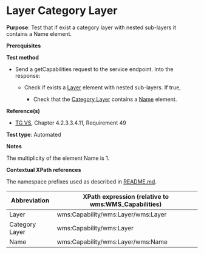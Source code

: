 # Layer Category Layer

**Purpose**: Test that if exist a category layer with nested sub-layers it contains a Name element.

**Prerequisites**

**Test method**

* Send a getCapabilities request to the service endpoint. Into the response:

  * Check if exists a [Layer](#layer) element with nested sub-layers. If true,

    * Check that the [Category Layer](#categoryLayer) contains a [Name](#name) element.

**Reference(s)**
* [TG VS](./README.md#ref_TG_VS), Chapter 4.2.3.3.4.11, Requirement 49

**Test type**: Automated

**Notes**

The multiplicity of the element Name is 1.

**Contextual XPath references**

The namespace prefixes used as described in [README.md](./README.md#namespaces).

Abbreviation                                               |  XPath expression (relative to wms:WMS_Capabilities)
---------------------------------------------------------- | -------------------------------------------------------------------------
Layer <a name="layer"></a>   | wms:Capability/wms:Layer/wms:Layer
Category Layer <a name="categoryLayer"></a>   | wms:Capability/wms:Layer
Name <a name="name"></a>   | wms:Capability/wms:Layer/wms:Name
